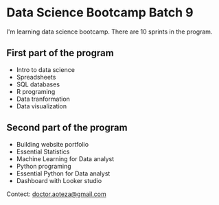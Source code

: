 # Data Science Bootcamp Batch 9

I'm learning data science bootcamp. There are 10 sprints in the program.

## First part of the program

- Intro to data science
- Spreadsheets
- SQL databases
- R programing
- Data tranformation
- Data visualization

 ## Second part of the program

 - Building website portfolio
 - Essential Statistics
 - Machine Learning for Data analyst
 - Python programing
 - Essential Python for Data analyst
 - Dashboard with Looker studio

Contect: doctor.aoteza@gmail.com
